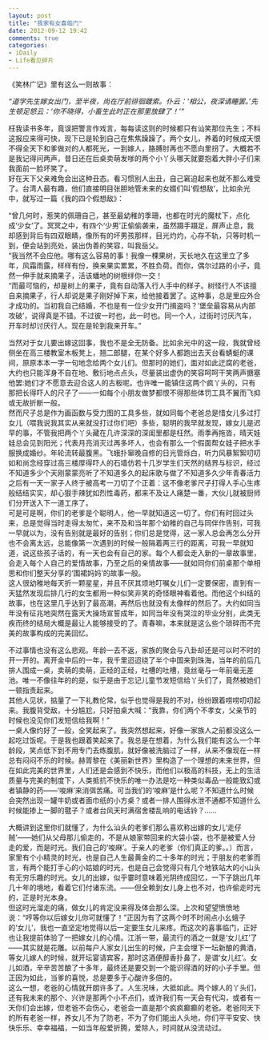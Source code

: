 ```yaml
---
layout: post
title: "我家有女喜临门"
date: 2012-09-12 19:42
comments: true
categories:
- iDaily
- Life看见碎片
---
```

《笑林广记》里有这么一则故事：  
  
_“道学先生嫁女出门，至半夜，尚在厅前徘徊踱索。仆云：‘相公，夜深请睡罢。’先生顿足怒云：‘你不晓得，小畜生此时正在那里放肆了！’”_   
  
枉我读书多年，竟误把警言作戏言，每每读这则的时候都只有讪笑那位先生；不料这报应来得可快，现下已是轮到自己在焦焦躁躁了。两个女儿，养着的时候成天恨不得全天下和爹做对的人都死光，一到嫁人，胳膊肘再也不愿向里拐了。大概若不是我记得问两声，昔日还在后桌卖萌发嗲的两个小丫头哪天就要抱着大胖小子们来我面前一脸坏笑了。  
好在天下父亲难免会出这种丑态。看习惯别人出丑，自己窘迫起来也就不那么难受了。台湾人最有趣，他们直接明目张胆地管未来的女婿们叫‘假想敌’，比如余光中，就写过一篇《我的四个假想敌》：  
<!--more-->
  
“曾几何时，惹笑的佩珊自己，甚至最幼稚的季珊，也都在时光的魔杖下，点化成‘少女’了。冥冥之中，有四个‘少男’正偷偷袭来，虽然蹑手蹑足，屏声止息，我却感到背后有四双眼睛，像所有的坏男孩那样，目光灼灼，心存不轨，只等时机一到，便会站到亮处，装出伪善的笑容，叫我岳父。  
“我当然不会应他。哪有这么容易的事！我像一棵果树，天长地久在这里立了多年，风霜雨露，样样有份，换来果实累累，不胜负荷。而你，偶尔过路的小子，竟然一伸手就来摘果子，活该蟠地的树根绊你一交！  
“而最可恼的，却是树上的果子，竟有自动落入行人手中的样子。树怪行人不该擅自来摘果子，行人却说是果子刚好掉下来，给他接着罢了。这种事，总是里应外合才成功的。当初我自己结婚，不也是有一位少女开门揖盗吗？‘堡垒最容易从内部攻破’，说得真是不错。不过彼一时也，此一时也。同一个人，过街时讨厌汽车，开车时却讨厌行人。现在是轮到我来开车。”  
  
当然对于女儿要出嫁这回事，我也不是全无防备。比如余光中的这一段，我就曾经侧坐在高三楼教室木板凳上，翘二郎腿，在某个好多人都跑出去天台看蜻蜓的课间，原原本本一字一句地念给两个女儿们。但那时的她们，面对如此迂腐的老爸，大约也只能浑身不自在地、敷衍地点点头，尽量装出虚伪的笑容呵呵干笑两声搪塞他罢:她们才不愿意去迎合这人的古板呢。也许唯一能镇住这两个疯丫头的，只有那把长得吓人的尺子了——一如每个小朋友做梦都恨不得那些体罚工具不翼而飞抑或无故折断一般。  
然而尺子总是作为画函数与受力图的工具多些，就如同每个老爸总是惜女儿多过打女儿（喂我说我其实从来就没打过你们吧）多些，聪明的我早就发现，嫁女儿是迟早的事，不管我把两个丫头藏在几许深深的深闺里都是枉然。雨季再拖沓，晴天娃娃总会见到阳光；代表月亮消灭过再多坏人，也会有那么一个假面帮女娃子把水手服换成婚纱。年轮流转最腹黑。飞蛾扑窜晚自修的日光管烁白，听力风暴絮絮叨叨如和尚念经穿过高三楼厚得吓人的石墙仿若十几岁学生们天然的结界与标识，经过不知道多少个天刚蒙蒙亮听了不知道多久的起床歌与做了不知道多久少年青春活力之后有一天一家子人终于被高考一刀切了个正着：这不像老爹尺子打得人手心生疼般结结实实，却心狠手辣犹如烈性毒药，都来不及让人痛楚一番，大伙儿就被厨师们分开送入下一道工序了。  
可是可是啊，你们的老爹是个聪明人，他一早就知道这一切了。你们有时回过头来，总是觉得当时走得太匆忙，来不及和当年那个幼稚的自己与同伴作告别，可我一早就以为，没有告别就是最好的告别；你们总是觉得，这一家人总会再怎么分开也不会离太远，总能像第一次遇到的时候一般隔着两三行的距离，可我一早就知道，说这些孩子话的，有一天也会有自己的家。每个人都会走入新的一章故事里，会走入每个人自己的爱情故事，乃至之后的亲情故事——就如同你们前桌那个单相思和你们整天分享的‘围裙妈妈’的故事一般。  
这人很幼稚地每天折一颗星星，并且不厌其烦地叮嘱女儿们一定要保密，直到有一天猛然发现后排几行的女生都用一种似笑非笑的奇怪眼神看着他。而他这个纠结的故事，也在这里几乎达到了最高潮，再然后也就没有太像样的然后了。大约如同当年没有征兆地突然在露天大操场宣誓成年，如同当年没有哭泣的毕业分别，此类无疾而终的结局大概是最让人能够接受的了。青春嘛，本来就是这么些个琐碎而不完美的故事构成的完美回忆。  
  
不过事情也没有这么悲观。年龄一去不返，家族的聚会与八卦却还是可以时不时的开一开的。离开金中后的一年，我千里迢迢绕了半个中国来到珠海，当年的前后几排人围成一桌，卖萌的卖萌，正经的正经，吐槽的吐槽，竟丝毫与一年前毫无差池。唯一不像往年的的是，似乎是由于忘记儿童节发短信给丫头们了，竟然被她们一顿指责起来。  
其他人见状，掂量了一下礼教伦常，似乎也觉得是我的不对，纷纷跟着唠唠叨叨起来。我腹背受敌，十分尴尬，只好拍桌大喊：“我靠，你们两个不孝女，父亲节的时候也没见你们发短信给我啊！”  
一桌人像约好了一般，全笑起来了。我突然想起来，好像一家族人之前都没这么一起吃过饭呢。于是我也跟着笑起来了。我总是在想着，为什么我们能有这么一个年龄段，笑点低下到不用专门去练腹肌，就好像被洗脑过了一样，从来不像现在一样总有闷闷不乐的时候。赫胥黎在《美丽新世界》里构造了一个理想的未来世界，但在如此完美的世界里，人们还是会感到不快乐，而他们以极高的科技，无上的生活质量与完美的制度下，人类抵抗不快乐的唯一办法是吃一种类似毒品一般能致幻或者镇静的药——‘唆麻’来消弭苦痛。可当我们的‘唆麻’是什么呢？不知道什么时候会突然出现一罐牛奶或者面巾纸的小方桌？或者一排人围得水泄不通都不知道什么时候能掺上一脚的毽子？或者台风天时满宿舍楼乱响的电话铃？……  
  
大概讲到这里你们就懂了，为什么汕头的老爹们那么喜欢称出嫁的女儿‘走仔贼’——她们从父母那儿偷走的，不是从娘家带回来的大袋小袋，也不是被爱人分走的爱，而是时光。我们自己的‘唆麻’。于亲人的老爹（你们真正的爹。。）而言，家里有个小精灵的时光，也是自己人生最黄金的二十多年的时光；于朋友的老爹而言，有两个能打手心的小姑娘的时光，也是自己会觉得只有几个地铁站大的小山头有无穷乐趣的时光。女儿的出嫁，似乎霎时意味着光阴终成回忆，一下子跳出几年几十年的境地，看着它们付诸东流。——但全赖到女儿身上也不对，也许偷走时光的，正是时光本身。  
但这时光溜走的痛，做女儿的肯定没来得及体会那么深。上次和望望愤愤地说：“哼等你以后嫁女儿你可就懂了！”正因为有了这两个时不时闹点小幺蛾子的‘女儿’，我也一直坚定地觉得以后一定要生女儿来疼。而这次的喜事临门，正好也让我提前体验了一把嫁女儿的心情。江浙一带，最流行的酒之一就是‘女儿红’了——其实就是花雕。以前每户人家女儿出生的时候，户主会埋下一坛新酿的黄酒，等女儿嫁人的时候，就开坛宴请宾客，那时这酒便醇香扑鼻了，是谓‘女儿红’。女儿如酒，辛辛苦苦酿了十多年，最终还是要交到一个能识得酒的好的小子手里。但正因为如此，当爹的喜悦，总是要多于心酸许多倍的。  
这么一想，老爸的心情就开朗许多了。人生况味，大抵如此。两个嫁人的丫头们，还有我未来的那个、兴许是那两个小不点们，或许我们有一天会有代沟，或者有一天你们会出嫁，但老爸不会伤心，老爸会一直是那个疯疯癫癫的老爸。老爸同天下的所有老爸一样，养女儿不为了防老，不为了你们能出人头地，你们平平安安、快快乐乐、幸幸福福，一如当年般爱折腾，爱除人，时间就从没流动过。  
